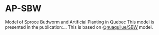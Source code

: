 # AP-SBW
Model of Sproce Budworm and Artificial Planting in Quebec
This model is presented in the publication:...
This is based on @[nuaquilue/SBW](https://github.com/nuaquilue/SBW) model.
